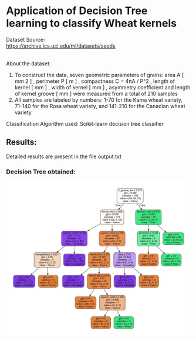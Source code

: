 # Application of Decision Tree learning to classify Wheat kernels
Dataset Source-<br />
https://archive.ics.uci.edu/ml/datasets/seeds<br /><br />

About the dataset: <ol>
	<li>To construct the data, seven geometric parameters of grains: area A [ mm 2 ] , perimeter P [ m ] , compactness C = 4πA / P^2 , length of kernel [ mm ] , width of kernel [ mm ] , asymmetry coefficient and length of kernel groove [ mm ] were measured from a total of 210 samples</li>
	<li>All samples are labeled by numbers: 1-70 for the Kama wheat variety, 71-140
for the Rosa wheat variety, and 141-210 for the Canadian wheat variety </li></ol>

Classification Algorithm used: Scikit-learn decision tree classifier <br />

## Results:
Detailed results are present in the file output.txt<br />
### Decision Tree obtained:
![alt text](Seeds.jpg "Decision Tree")








